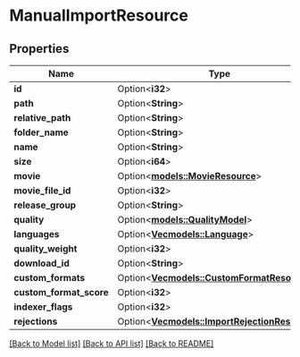 # ManualImportResource

## Properties

Name | Type | Description | Notes
------------ | ------------- | ------------- | -------------
**id** | Option<**i32**> |  | [optional]
**path** | Option<**String**> |  | [optional]
**relative_path** | Option<**String**> |  | [optional]
**folder_name** | Option<**String**> |  | [optional]
**name** | Option<**String**> |  | [optional]
**size** | Option<**i64**> |  | [optional]
**movie** | Option<[**models::MovieResource**](MovieResource.md)> |  | [optional]
**movie_file_id** | Option<**i32**> |  | [optional]
**release_group** | Option<**String**> |  | [optional]
**quality** | Option<[**models::QualityModel**](QualityModel.md)> |  | [optional]
**languages** | Option<[**Vec<models::Language>**](Language.md)> |  | [optional]
**quality_weight** | Option<**i32**> |  | [optional]
**download_id** | Option<**String**> |  | [optional]
**custom_formats** | Option<[**Vec<models::CustomFormatResource>**](CustomFormatResource.md)> |  | [optional]
**custom_format_score** | Option<**i32**> |  | [optional]
**indexer_flags** | Option<**i32**> |  | [optional]
**rejections** | Option<[**Vec<models::ImportRejectionResource>**](ImportRejectionResource.md)> |  | [optional]

[[Back to Model list]](../README.md#documentation-for-models) [[Back to API list]](../README.md#documentation-for-api-endpoints) [[Back to README]](../README.md)


